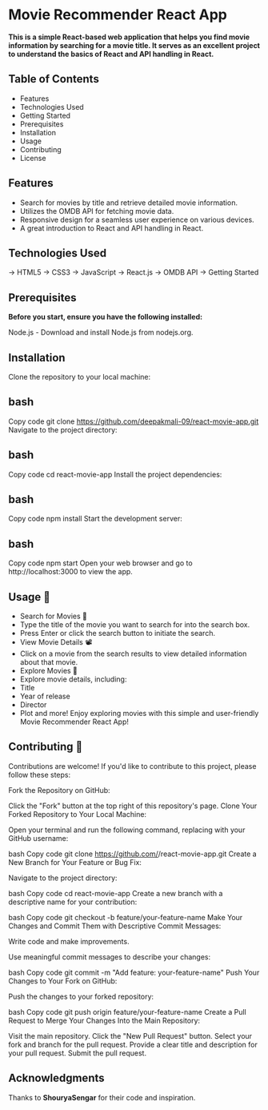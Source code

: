 # Movie Recommender React App

**This is a simple React-based web application that helps you find movie information by searching for a movie title. It serves as an excellent project to understand the basics of React and API handling in React.**

## Table of Contents

- Features
- Technologies Used
- Getting Started
- Prerequisites
- Installation
- Usage
- Contributing
- License


## Features
- Search for movies by title and retrieve detailed movie information.
- Utilizes the OMDB API for fetching movie data.
- Responsive design for a seamless user experience on various devices.
- A great introduction to React and API handling in React.


## Technologies Used
-> HTML5
-> CSS3
-> JavaScript
-> React.js
-> OMDB API
-> Getting Started


## Prerequisites
**Before you start, ensure you have the following installed:**

Node.js - Download and install Node.js from nodejs.org.

## Installation
Clone the repository to your local machine:

## bash
Copy code
git clone https://github.com/deepakmali-09/react-movie-app.git
Navigate to the project directory:

## bash
Copy code
cd react-movie-app
Install the project dependencies:

## bash
Copy code
npm install
Start the development server:

## bash
Copy code
npm start
Open your web browser and go to http://localhost:3000 to view the app.


## Usage 📝
- Search for Movies 🎥
- Type the title of the movie you want to search for into the search box.
- Press Enter or click the search button to initiate the search.
- View Movie Details 📽️
- Click on a movie from the search results to view detailed information about that movie.
- Explore Movies 🍿
- Explore movie details, including:
- Title
- Year of release
- Director
- Plot
and more!
Enjoy exploring movies with this simple and user-friendly Movie Recommender React App!


## Contributing 🤝
Contributions are welcome! If you'd like to contribute to this project, please follow these steps:

Fork the Repository on GitHub:

Click the "Fork" button at the top right of this repository's page.
Clone Your Forked Repository to Your Local Machine:

Open your terminal and run the following command, replacing <your-username> with your GitHub username:

bash
Copy code
git clone https://github.com/<your-username>/react-movie-app.git
Create a New Branch for Your Feature or Bug Fix:

Navigate to the project directory:

bash
Copy code
cd react-movie-app
Create a new branch with a descriptive name for your contribution:

bash
Copy code
git checkout -b feature/your-feature-name
Make Your Changes and Commit Them with Descriptive Commit Messages:

Write code and make improvements.

Use meaningful commit messages to describe your changes:

bash
Copy code
git commit -m "Add feature: your-feature-name"
Push Your Changes to Your Fork on GitHub:

Push the changes to your forked repository:

bash
Copy code
git push origin feature/your-feature-name
Create a Pull Request to Merge Your Changes Into the Main Repository:

Visit the main repository.
Click the "New Pull Request" button.
Select your fork and branch for the pull request.
Provide a clear title and description for your pull request.
Submit the pull request.


## Acknowledgments
Thanks to **ShouryaSengar** for their code and inspiration.